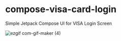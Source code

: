 # compose-visa-card-login
Simple Jetpack Compose UI for VISA Login Screen

![ezgif com-gif-maker (4)](https://user-images.githubusercontent.com/78986854/143014084-178ffb89-20ff-4731-9203-4a37d5d2a6b0.gif)


